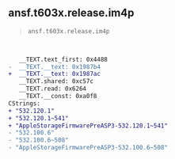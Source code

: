 ## ansf.t603x.release.im4p

> `ansf.t603x.release.im4p`

```diff

 
   __TEXT.text_first: 0x4488
-  __TEXT.__text: 0x1987b4
+  __TEXT.__text: 0x1987ac
   __TEXT.shared: 0xc57c
   __TEXT.read: 0x6264
   __TEXT.__const: 0xa0f8
CStrings:
+ "532.120.1"
+ "532.120.1~541"
+ "AppleStorageFirmwarePreASP3-532.120.1~541"
- "532.100.6"
- "532.100.6~508"
- "AppleStorageFirmwarePreASP3-532.100.6~508"

```
